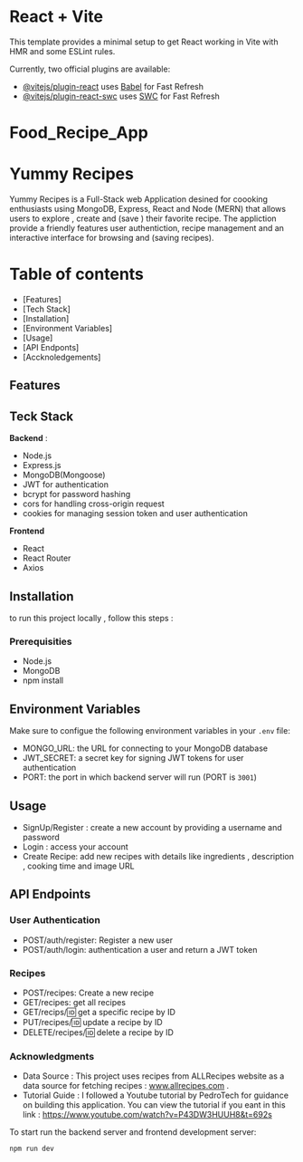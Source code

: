 # React + Vite

This template provides a minimal setup to get React working in Vite with HMR and some ESLint rules.

Currently, two official plugins are available:

- [@vitejs/plugin-react](https://github.com/vitejs/vite-plugin-react/blob/main/packages/plugin-react/README.md) uses [Babel](https://babeljs.io/) for Fast Refresh
- [@vitejs/plugin-react-swc](https://github.com/vitejs/vite-plugin-react-swc) uses [SWC](https://swc.rs/) for Fast Refresh
# Food_Recipe_App


# Yummy Recipes

Yummy Recipes is a Full-Stack web Application  desined for coooking enthusiasts using MongoDB, Express, React and Node (MERN) that allows users to explore , create and (save ) their favorite recipe. The appliction provide a friendly features user authentiction, recipe management and an interactive interface for browsing and (saving  recipes).

# Table of contents
- [Features]
- [Tech Stack]
- [Installation]
- [Environment Variables]
- [Usage]
- [API Endponts]
- [Accknoledgements]

## Features




## Teck Stack
**Backend** :
- Node.js
- Express.js
- MongoDB(Mongoose)
- JWT for authentication 
- bcrypt for password hashing
- cors for handling cross-origin request 
- cookies for managing session token and user authentication

**Frontend**
- React
- React Router
- Axios



## Installation 
to run this project locally , follow this steps : 
###  Prerequisities
- Node.js
- MongoDB
- npm install

## Environment Variables 
Make sure to configue the following environment variables in your `.env` file:
- MONGO_URL: the URL for connecting to your MongoDB database
- JWT_SECRET: a secret key for signing JWT tokens for user authentication
- PORT: the port in which backend server will run (PORT is `3001`)

## Usage 
 - SignUp/Register : create a new account by providing a username and password
 - Login : access your account
 - Create Recipe: add new recipes with details like ingredients , description , cooking time and image URL

## API Endpoints

### User Authentication
- POST/auth/register: Register a new user
- POST/auth/login: authentication a user and return a JWT token

### Recipes
- POST/recipes: Create a new recipe
- GET/recipes: get all recipes
- GET/recips/:id: get a specific recipe by ID
- PUT/recipes/:id: update a recipe by ID
- DELETE/recipes/:id: delete a recipe by ID


### Acknowledgments 
- Data Source : This project uses  recipes from ALLRecipes website as a data source for fetching recipes  : www.allrecipes.com .
- Tutorial Guide : I followed a Youtube tutorial by PedroTech for guidance on building this application. You can view the tutorial if you eant in this link : 
https://www.youtube.com/watch?v=P43DW3HUUH8&t=692s


To start run  the backend server and frontend development server: 
```bash : 
npm run dev

